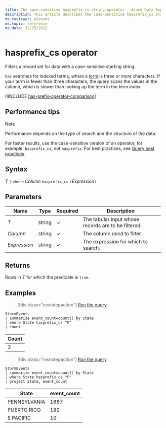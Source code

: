 ```yaml
---
title: The case-sensitive hasprefix_cs string operator - Azure Data Explorer
description: This article describes the case-sensitive hasprefix_cs string operator in Azure Data Explorer.
ms.reviewer: alexans
ms.topic: reference
ms.date: 12/25/2022
---
```

# hasprefix_cs operator

Filters a record set for data with a case-sensitive starting string.

`has` searches for indexed terms, where a [term](datatypes-string-operators.md#what-is-a-term) is three or more characters. If your term is fewer than three characters, the query scans the values in the column, which is slower than looking up the term in the term index.

[!INCLUDE [has-prefix-operator-comparison](../../includes/has-prefix-operator-comparison.md)]

## Performance tips

> [!NOTE]
> Performance depends on the type of search and the structure of the data.

For faster results, use the case-sensitive version of an operator, for example, `hasprefix_cs`, not `hasprefix`. For best practices, see [Query best practices](best-practices.md).

## Syntax

*T* `|` `where` *Column* `hasprefix_cs` `(`*Expression*`)`

## Parameters

| Name | Type | Required | Description |
|--|--|--|--|
| *T* | string | &check; | The tabular input whose records are to be filtered.|
| *Column* | string | &check; | The column used to filter.|
| *Expression* | string | &check; | The expression for which to search.|

## Returns

Rows in *T* for which the predicate is `true`.

## Examples

> [!div class="nextstepaction"]
> <a href="https://dataexplorer.azure.com/clusters/help/databases/Samples?query=H4sIAAAAAAAAAwsuyS/KdS1LzSsp5qpRKC7NzU0syqxKVUgFCcUn55fmldiCSQ1NhaRKheCSxJJUoMLyjNSiVAhPISOxuKAoNS2zIj65WEEpQAkoDdYBACZmycFbAAAA" target="_blank">Run the query</a>

```kusto
StormEvents
| summarize event_count=count() by State
| where State hasprefix_cs "P"
| count 
```

|Count|
|-----|
|3|

> [!div class="nextstepaction"]
> <a href="https://dataexplorer.azure.com/clusters/help/databases/Samples?query=H4sIAAAAAAAAAwsuyS/KdS1LzSsp5qpRKC7NzU0syqxKVUgFCcUn55fmldiCSQ1NhaRKheCSxJJUoMLyjNSiVAhPISOxuKAoNS2zIj65WEEpQAkoXVCUn5WaXAJRoINsGAAawoaacAAAAA==" target="_blank">Run the query</a>

```kusto
StormEvents
| summarize event_count=count() by State
| where State hasprefix_cs "P"
| project State, event_count
```

|State|event_count|
|-----|-----------|
|PENNSYLVANIA|1687|
|PUERTO RICO|192|
|E PACIFIC|10|
